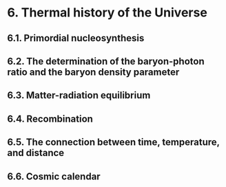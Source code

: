 # 6. Thermal history of the Universe

## 6.1. Primordial nucleosynthesis
## 6.2. The determination of the baryon-photon ratio and the baryon density parameter
## 6.3. Matter-radiation equilibrium
## 6.4. Recombination
## 6.5. The connection between time, temperature, and distance
## 6.6. Cosmic calendar